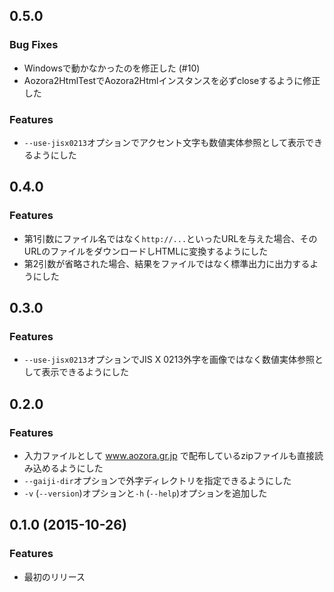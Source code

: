 <a name="0.5.0"></a>
## 0.5.0

### Bug Fixes

* Windowsで動かなかったのを修正した (#10)
* Aozora2HtmlTestでAozora2Htmlインスタンスを必ずcloseするように修正した

### Features

* `--use-jisx0213`オプションでアクセント文字も数値実体参照として表示できるようにした

<a name="0.4.0"></a>
## 0.4.0

### Features

* 第1引数にファイル名ではなく`http://...`といったURLを与えた場合、そのURLのファイルをダウンロードしHTMLに変換するようにした
* 第2引数が省略された場合、結果をファイルではなく標準出力に出力するようにした

<a name="0.3.0"></a>
## 0.3.0

### Features

* `--use-jisx0213`オプションでJIS X 0213外字を画像ではなく数値実体参照として表示できるようにした

<a name="0.2.0"></a>
## 0.2.0

### Features

* 入力ファイルとして www.aozora.gr.jp で配布しているzipファイルも直接読み込めるようにした
* `--gaiji-dir`オプションで外字ディレクトリを指定できるようにした
* `-v` (`--version`)オプションと`-h` (`--help`)オプションを追加した

<a name="0.1.0"></a>
## 0.1.0 (2015-10-26)

### Features

* 最初のリリース
